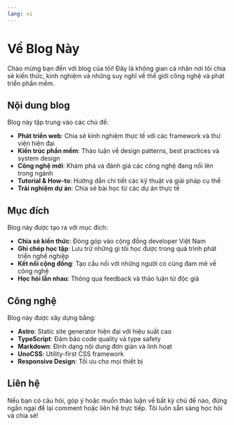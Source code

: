 ```yaml
---
lang: vi
---
```


# Về Blog Này

Chào mừng bạn đến với blog của tôi! Đây là không gian cá nhân nơi tôi chia sẻ kiến thức, kinh nghiệm và những suy nghĩ về thế giới công nghệ và phát triển phần mềm.

## Nội dung blog

Blog này tập trung vào các chủ đề:

- **Phát triển web**: Chia sẻ kinh nghiệm thực tế với các framework và thư viện hiện đại
- **Kiến trúc phần mềm**: Thảo luận về design patterns, best practices và system design
- **Công nghệ mới**: Khám phá và đánh giá các công nghệ đang nổi lên trong ngành
- **Tutorial & How-to**: Hướng dẫn chi tiết các kỹ thuật và giải pháp cụ thể
- **Trải nghiệm dự án**: Chia sẻ bài học từ các dự án thực tế

## Mục đích

Blog này được tạo ra với mục đích:

- **Chia sẻ kiến thức**: Đóng góp vào cộng đồng developer Việt Nam
- **Ghi chép học tập**: Lưu trữ những gì tôi học được trong quá trình phát triển nghề nghiệp
- **Kết nối cộng đồng**: Tạo cầu nối với những người có cùng đam mê về công nghệ
- **Học hỏi lẫn nhau**: Thông qua feedback và thảo luận từ độc giả

## Công nghệ

Blog này được xây dựng bằng:

- **Astro**: Static site generator hiện đại với hiệu suất cao
- **TypeScript**: Đảm bảo code quality và type safety
- **Markdown**: Định dạng nội dung đơn giản và linh hoạt
- **UnoCSS**: Utility-first CSS framework
- **Responsive Design**: Tối ưu cho mọi thiết bị

## Liên hệ

Nếu bạn có câu hỏi, góp ý hoặc muốn thảo luận về bất kỳ chủ đề nào, đừng ngần ngại để lại comment hoặc liên hệ trực tiếp. Tôi luôn sẵn sàng học hỏi và chia sẻ!
